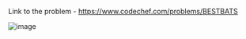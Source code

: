 Link to the problem - https://www.codechef.com/problems/BESTBATS



![image](https://github.com/Haleshot/Competitive-Programming/assets/57552973/3ef996d3-4735-4d8d-b53a-fd1900fe9a30)
